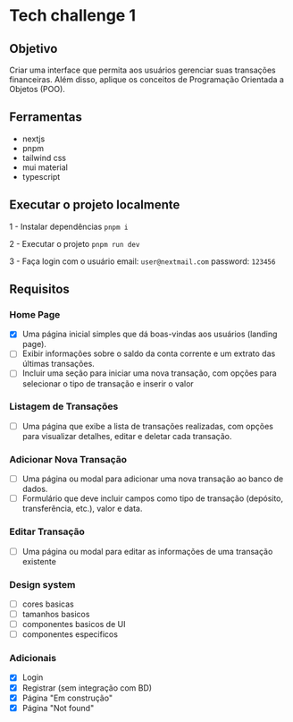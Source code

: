 # Tech challenge 1

## Objetivo

Criar uma interface que permita aos usuários gerenciar suas transações financeiras.
Além disso, aplique os conceitos de Programação Orientada a Objetos (POO).

## Ferramentas

- nextjs
- pnpm
- tailwind css
- mui material
- typescript

## Executar o projeto localmente

1 - Instalar dependências
`pnpm i`

2 - Executar o projeto
`pnpm run dev`

3 - Faça login com o usuário
email: `user@nextmail.com`
password: `123456`

## Requisitos

### Home Page

- [x] Uma página inicial simples que dá boas-vindas aos usuários (landing page).
- [ ] Exibir informações sobre o saldo da conta corrente e um extrato das últimas transações.
- [ ] Incluir uma seção para iniciar uma nova transação, com opções para selecionar o tipo de transação e inserir o valor

### Listagem de Transações

- [ ] Uma página que exibe a lista de transações realizadas, com opções para visualizar detalhes, editar e deletar cada transação.

### Adicionar Nova Transação

- [ ] Uma página ou modal para adicionar uma nova transação ao banco de dados.
- [ ] Formulário que deve incluir campos como tipo de transação (depósito,
      transferência, etc.), valor e data.

### Editar Transação

- [ ] Uma página ou modal para editar as informações de uma transação existente

### Design system

- [ ] cores basicas
- [ ] tamanhos basicos
- [ ] componentes basicos de UI
- [ ] componentes especificos

### Adicionais

- [x] Login
- [x] Registrar (sem integração com BD)
- [x] Página "Em construção"
- [x] Página "Not found"
